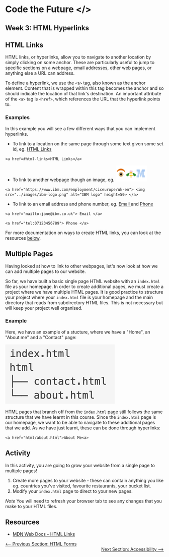 # Code the Future </>

## Week 3: HTML Hyperlinks

<h2 id=html-links> HTML Links</h2>
HTML links, or hyperlinks, allow you to navigate to another location by simply clicking on some anchor. These are particularly useful to jump to specific sections on a webpage, email addresses, other web pages, or anything else a URL can address. 

To define a hyperlink, we use the `<a>` tag, also known as the anchor element. Content that is wrapped within this tag becomes the anchor and so should indicate the location of that link's destination. An important attribute of the `<a>` tag is `<href>`, which references the URL that the hyperlink points to. 

### Examples
In this example you will see a few different ways that you can implement hyperlinks.

* To link to a location on the same page through some text given some set id, eg. <a href=#html-links>HTML Links</a>
```
<a href=#html-links>HTML Links</a>
```

* To link to another webpage though an image, eg. 
<a href="https://www.ibm.com/employment/ciceurope/uk-en"> <img src="../images/ibm-logo.png" alt="IBM logo" height=50> </a>
```
<a href="https://www.ibm.com/employment/ciceurope/uk-en"> <img src="../images/ibm-logo.png" alt="IBM logo" height=50> </a>
```

* To link to an email address and phone number, eg. <a href="mailto:jane@ibm.co.uk"> Email </a> and <a href="tel:07123456789"> Phone </a>
```
<a href="mailto:jane@ibm.co.uk"> Email </a>
```
```
<a href="tel:07123456789"> Phone </a>
```

For more documentation on ways to create HTML links, you can look at the resources <a href="#Resources">below</a>. 

## Multiple Pages
Having looked at how to link to other webpages, let's now look at how we can add multiple pages to our website.

So far, we have built a basic single page HTML website with an `index.html` file as your homepage. In order to create additional pages, we must create a project where we have multiple HTML pages. It is good practice to structure your project where your `index.html` file is your homepage and the main directory that reads from subdirectory HTML files. This is not necessary but will keep your project well organised.  

### Example
Here, we have an example of a stucture, where we have a "Home", an "About me" and a "Contact" page:

<img src="../images/html-pages.png" alt="HTML website stucture">

HTML pages that branch off from the `index.html` page still follows the same structure that we have learnt in this course. Since the `index.html` page is our homepage, we want to be able to navigate to these additional pages that we add. As we have just learnt, these can be done through hyperlinks: 
```
<a href="html/about.html">About Me<a>
```

## Activity
In this activity, you are going to grow your website from a single page to multiple pages!
1. Create more pages to your website - these can contain anything you like eg. countries you've visited, favourite restaurants, your bucket list.
2. Modify your `index.html` page to direct to your new pages.

<i>Note</i> You will need to refresh your browser tab to see any changes that you make to your HTML files.

<h2 id=Resources>Resources</h2>

* [MDN Web Docs - HTML Links](https://developer.mozilla.org/en-US/docs/Web/HTML/Element/a)


<div style="width: 100%">
<a href='html_forms.md'><-- Previous Section: HTML Forms</a>
<div align="right"><a href='intro_to_accessibility.md'>Next Section: Accessibility --></a></div>
</div>
